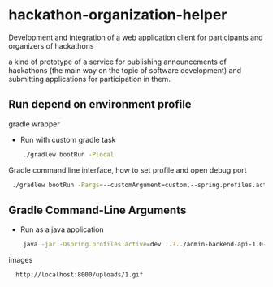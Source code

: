 # hackathon-organization-helper
Development and integration of a web application client for participants and organizers of hackathons

a kind of prototype of a service for publishing announcements of hackathons (the main
way on the topic of software development) and submitting applications for participation in them.

## Run depend on environment profile

 gradle wrapper
* Run with custom gradle task
```bash
    ./gradlew bootRun -Plocal
```

Gradle command line interface, how to set profile and open debug port 
```bash
 ./gradlew bootRun -Pargs=--customArgument=custom,--spring.profiles.active=local -Pdebug
```


## Gradle Command-Line Arguments

* Run as a java application
```bash
    java -jar -Dspring.profiles.active=dev ..?../admin-backend-api-1.0-SNAPSHOT.jar
```

images 
```http request
  http://localhost:8000/uploads/1.gif
```